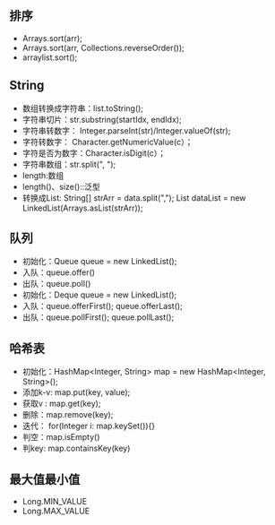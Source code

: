 ## 排序

- Arrays.sort(arr);
- Arrays.sort(arr, Collections.reverseOrder());
- arraylist.sort();
## String
- 数组转换成字符串：list.toString();
- 字符串切片：str.substring(startIdx, endIdx);
- 字符串转数字： Integer.parseInt(str)/Integer.valueOf(str);
- 字符转数字： Character.getNumericValue(c）；
- 字符是否为数字：Character.isDigit(c）；
- 字符串数组：str.split(", ");
- length:数组
- length()、size()::泛型
- 转换成List: String[] strArr = data.split(","); List<String> dataList = new LinkedList<String>(Arrays.asList(strArr));
## 队列
- 初始化：Queue<Integer> queue = new LinkedList<Integer>();
- 入队：queue.offer()
- 出队：queue.poll()
- 初始化：Deque<Integer> queue = new LinkedList<Integer>();
- 入队：queue.offerFirst(); queue.offerLast();
- 出队：queue.pollFirst(); queue.pollLast();
## 哈希表
- 初始化：HashMap<Integer, String> map = new HashMap<Integer, String>();
- 添加k-v: map.put(key, value);
- 获取v : map.get(key);
- 删除：map.remove(key);
- 迭代： for(Integer i: map.keySet()){}
- 判空：map.isEmpty()
- 判key: map.containsKey(key)

## 最大值最小值
- Long.MIN_VALUE
- Long.MAX_VALUE
